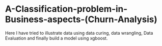 # A-Classification-problem-in-Business-aspects-(Churn-Analysis)
Here I have tried to illustrate data using data curing, data wrangling, Data Evaluation and finally build a model using xgboost.


